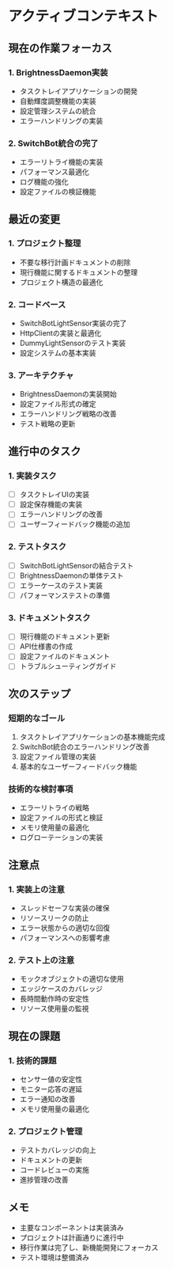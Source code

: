 # アクティブコンテキスト

## 現在の作業フォーカス

### 1. BrightnessDaemon実装
- タスクトレイアプリケーションの開発
- 自動輝度調整機能の実装
- 設定管理システムの統合
- エラーハンドリングの実装

### 2. SwitchBot統合の完了
- エラーリトライ機能の実装
- パフォーマンス最適化
- ログ機能の強化
- 設定ファイルの検証機能

## 最近の変更

### 1. プロジェクト整理
- 不要な移行計画ドキュメントの削除
- 現行機能に関するドキュメントの整理
- プロジェクト構造の最適化

### 2. コードベース
- SwitchBotLightSensor実装の完了
- HttpClientの実装と最適化
- DummyLightSensorのテスト実装
- 設定システムの基本実装

### 3. アーキテクチャ
- BrightnessDaemonの実装開始
- 設定ファイル形式の確定
- エラーハンドリング戦略の改善
- テスト戦略の更新

## 進行中のタスク

### 1. 実装タスク
- [ ] タスクトレイUIの実装
- [ ] 設定保存機能の実装
- [ ] エラーハンドリングの改善
- [ ] ユーザーフィードバック機能の追加

### 2. テストタスク
- [ ] SwitchBotLightSensorの結合テスト
- [ ] BrightnessDaemonの単体テスト
- [ ] エラーケースのテスト実装
- [ ] パフォーマンステストの準備

### 3. ドキュメントタスク
- [ ] 現行機能のドキュメント更新
- [ ] API仕様書の作成
- [ ] 設定ファイルのドキュメント
- [ ] トラブルシューティングガイド

## 次のステップ

### 短期的なゴール
1. タスクトレイアプリケーションの基本機能完成
2. SwitchBot統合のエラーハンドリング改善
3. 設定ファイル管理の実装
4. 基本的なユーザーフィードバック機能

### 技術的な検討事項
- エラーリトライの戦略
- 設定ファイルの形式と検証
- メモリ使用量の最適化
- ログローテーションの実装

## 注意点

### 1. 実装上の注意
- スレッドセーフな実装の確保
- リソースリークの防止
- エラー状態からの適切な回復
- パフォーマンスへの影響考慮

### 2. テスト上の注意
- モックオブジェクトの適切な使用
- エッジケースのカバレッジ
- 長時間動作時の安定性
- リソース使用量の監視

## 現在の課題

### 1. 技術的課題
- センサー値の安定性
- モニター応答の遅延
- エラー通知の改善
- メモリ使用量の最適化

### 2. プロジェクト管理
- テストカバレッジの向上
- ドキュメントの更新
- コードレビューの実施
- 進捗管理の改善

## メモ
- 主要なコンポーネントは実装済み
- プロジェクトは計画通りに進行中
- 移行作業は完了し、新機能開発にフォーカス
- テスト環境は整備済み
